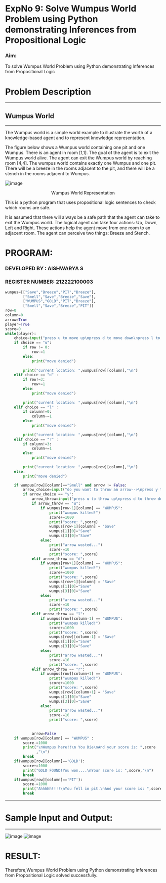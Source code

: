 <h1>ExpNo 9: Solve Wumpus World Problem using Python demonstrating Inferences from Propositional Logic</h1> 
<H3>Aim:</H3>
<p>
    To solve  Wumpus World Problem using Python demonstrating Inferences from Propositional Logic
</p>
<h1>Problem Description</h1>
<hr>
<h2>Wumpus World</h2>
<hr>
The Wumpus world is a simple world example to illustrate the worth of a knowledge-based agent and to represent knowledge representation.

The figure below shows a Wumpus world containing one pit and one Wumpus. There is an agent in room [1,1]. The goal of the agent is to exit the Wumpus world alive. The agent can exit the Wumpus world by reaching room [4,4]. The wumpus world contains exactly one Wumpus and one pit. There will be a breeze in the rooms adjacent to the pit, and there will be a stench in the rooms adjacent to Wumpus.

![image](https://github.com/natsaravanan/19AI405FUNDAMENTALSOFARTIFICIALINTELLIGENCE/assets/87870499/cd6b68dc-c79f-4dcb-8126-04da90d65912)

<center>Wumpus World Representation</center>
<p>
This is a python program that uses propositional logic sentences to check which rooms are safe. 

It is assumed that there will always be a safe path that the agent can take to exit the Wumpus world. The logical agent can take four actions: Up, Down, Left and Right. These actions help the agent move from one room to an adjacent room. The agent can perceive two things: Breeze and Stench.
</p>
<h1> PROGRAM:</h1>

<h3>DEVELOPED BY : AISHWARYA S</h3>
<h3>REGISTER  NUMBER: 212222100003</h3>

```py
wumpus=[["Save","Breeze","PIT","Breeze"],
        ["Smell","Save","Breeze","Save"],
        ["WUMPUS","GOLD","PIT","Breeze"],
        ["Smell","Save","Breeze","PIT"]]
row=0
column=0
arrow=True
player=True
score=0
while(player):
    choice=input("press u to move up\npress d to move down\npress l to move left\npress r to move right\n")
    if choice == "u":
        if row != 0:
            row-=1
        else:
            print("move denied")
        
        print("current location: ",wumpus[row][column],"\n")
    elif choice == "d" :
        if row!=3:
            row+=1
        else:
            print("move denied")
        
        print("current location: ",wumpus[row][column],"\n")
    elif choice == "l" :
        if column!=0:
            column-=1
        else:
            print("move denied")
        
        print("current location: ",wumpus[row][column],"\n")
    elif choice == "r" :
        if column!=3:
            column+=1
        else:
            print("move denied")
        
        print("current location: ",wumpus[row][column],"\n")
    else:
        print("move denied")

    if wumpus[row][column]=="Smell" and arrow != False:
        arrow_choice=input("do you want to throw an arrow-->\npress y to throw\npress n to save your arrow\n")
        if arrow_choice == "y":
            arrow_throw=input("press u to throw up\npress d to throw down\npress l to throw left\npress r to throw right\n")
            if arrow_throw == "u":
                if wumpus[row-1][column] == "WUMPUS":
                    print("wumpus killed!")
                    score+=1000
                    print("score: ",score)
                    wumpus[row-1][column] = "Save"
                    wumpus[1][0]="Save"
                    wumpus[3][0]="Save"
                else:
                    print("arrow wasted...")
                    score-=10
                    print("score: ",score)
            elif arrow_throw == "d":
                if wumpus[row+1][column] == "WUMPUS":
                    print("wumpus killed!")
                    score+=1000
                    print("score: ",score)
                    wumpus[row+1][column] = "Save"
                    wumpus[1][0]="Save"
                    wumpus[3][0]="Save"
                else:
                    print("arrow wasted...")
                    score-=10
                    print("score: ",score)
            elif arrow_throw == "l":
                if wumpus[row][column-1] == "WUMPUS":
                    print("wumpus killed!")
                    score+=1000
                    print("score: ",score)
                    wumpus[row][column-1] = "Save"
                    wumpus[1][0]="Save"
                    wumpus[3][0]="Save"
                else:
                    print("arrow wasted...")
                    score-=10
                    print("score: ",score)
            elif arrow_throw == "r":
                if wumpus[row][column+1] == "WUMPUS":
                    print("wumpus killed!")
                    score+=1000
                    print("score: ",score)
                    wumpus[row][column+1] = "Save"
                    wumpus[1][0]="Save"
                    wumpus[3][0]="Save"
                else:
                    print("arrow wasted...")
                    score-=10
                    print("score: ",score)
                
            
            arrow=False
    if wumpus[row][column] == "WUMPUS" :
        score-=1000
        print("\nWumpus here!!\n You Die\nAnd your score is: ",score
              ,"\n")
        break
    if(wumpus[row][column]=='GOLD'):
        score+=1000
        print("GOLD FOUND!You won....\nYour score is: ",score,"\n")
        break
    if(wumpus[row][column]=='PIT'):
        score-=1000
        print("Ahhhhh!!!!\nYou fell in pit.\nAnd your score is: ",score,"\n")
        break
```

<hr>
<h1>Sample Input and Output:</h1>
<hr>

![image](https://github.com/natsaravanan/19AI405FUNDAMENTALSOFARTIFICIALINTELLIGENCE/assets/87870499/8696111a-a4a7-47cb-ba4b-43a4ef88573f)
![image](https://github.com/natsaravanan/19AI405FUNDAMENTALSOFARTIFICIALINTELLIGENCE/assets/87870499/4be5bf06-79fa-4fa0-9334-38a33f06060b)
<h1>
    RESULT:
</h1>
      Therefore,Wumpus World Problem using Python demonstrating Inferences from Propositional Logic solved successfully. 


